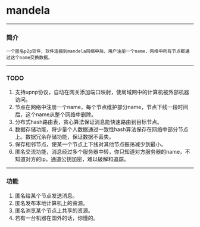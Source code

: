 # mandela

-------------------
### 简介
    一个匿名p2p软件，软件连接到mandela网络中后，用户注册一个name，网络中所有节点都通过这个name交换数据。

-------------------
### TODO
1. 支持upnp协议，自动在网关添加端口映射，使局域网中的计算机被外部机器访问。
2. 节点在网络中注册一个name，每个节点维护部分name，节点下线一段时间后，这个name从整个网络中删除。
3. 分布式hash路由表，贪心算法保证消息能快速路由到目标节点。
4. 数据存储功能，将少量个人数据通过一致性hash算法保存在网络中部分节点上。数据冗余存储功能，保证数据不丢失。
5. 保存相邻节点，使某一个节点上下线对其他节点振荡减少到最小。
6. 匿名交流功能，消息经过多个服务器中转，你只知道对方服务器的name，不知道对方的ip。通道公钥加密，难以破解和追踪。

-------------------
### 功能
1. 匿名给某个节点发送消息。
2. 匿名发布本地计算机上的资源。
3. 匿名浏览某个节点上共享的资源。
4. 若有一台机器在国外的话，你懂的。